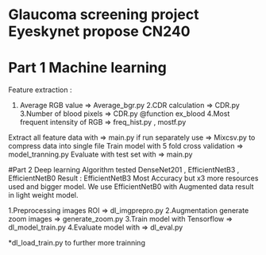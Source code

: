 # Glaucoma screening project Eyeskynet propose CN240
# Part 1 Machine learning
Feature extraction :
1. Average RGB value => Average_bgr.py
2.CDR calculation => CDR.py
3.Number of blood pixels => CDR.py @function ex_blood
4.Most frequent intensity of RGB => freq_hist.py , mostf.py

Extract all feature data with => main.py
if run separately use => Mixcsv.py to compress data into single file
Train model with 5 fold cross validation => model_tranning.py
Evaluate with test set with => main.py

#Part 2 Deep learning
Algorithm tested DenseNet201 , EfficientNetB3 , EfficientNetB0
Result : EfficientNetB3 Most Accuracy but x3 more resources used and bigger model.
We use EfficientNetB0 with Augmented data result in light weight model.

1.Preprocessing images ROI => dl_imgprepro.py
2.Augmentation generate zoom images => generate_zoom.py
3.Train model with Tensorflow => dl_model_train.py
4.Evaluate model with => dl_eval.py

*dl_load_train.py to further more trainning
